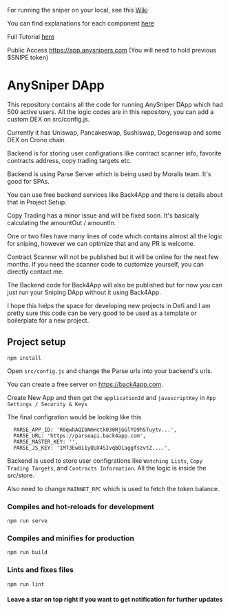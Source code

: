 For running the sniper on your local, see this [Wiki](https://github.com/anysniper/Frontend/wiki/Project-Setup)

You can find explanations for each component [here](http://help.anysnipers.com/en/collections/3347092-quick-guide-to-anysniper)

Full Tutorial [here](http://help.anysnipers.com/en/articles/5989339-anysniper-dapp-tutorial)

Public Access https://app.anysnipers.com (You will need to hold previous $SNIPE token)

# AnySniper DApp

This repository contains all the code for running AnySniper DApp which had 500 active users. All the logic codes are in this repository, you can add a custom DEX on src/config.js.

Currently it has Uniswap, Pancakeswap, Sushiswap, Degenswap and some DEX on Crono chain.

Backend is for storing user configrations like contract scanner info, favorite contracts address, copy trading targets etc.

Backend is using Parse Server which is being used by Moralis team. It's good for SPAs.

You can use free backend services like Back4App and there is details about that in Project Setup.

Copy Trading has a minor issue and will be fixed soon. It's basically calculating the amountOut / amountIn.

One or two files have many lines of code which contains almost all the logic for sniping, however we can optimize that and any PR is welcome.

Contract Scanner will not be published but it will be online for the next few months. If you need the scanner code to customize yourself, you can directly contact me.

The Backend code for Back4App will also be published but for now you can just run your Sniping DApp without it using Back4App.

I hope this helps the space for developing new projects in Defi and I am pretty sure this code can be very good to be used as a template or boilerplate for a new project.

## Project setup
```
npm install
```

Open `src/config.js` and change the Parse urls into your backend's urls.

You can create a free server on https://back4app.com.

Create New App and then get the `applicationId` and `javascriptKey` in `App Settings / Security & Keys`

The final configration would be looking like this

```
  PARSE_APP_ID: 'R0qwhAQIbNmHctk030RjGGlYD9hSTuytv...',
  PARSE_URL: 'https://parseapi.back4app.com',
  PARSE_MASTER_KEY: '',
  PARSE_JS_KEY: '1MT3Ew8i1yQUX4SIvqbDiaggfszvtZ....',  
```

Backend is used to store user configrations like `Watching Lists`, `Copy Trading Targets`, and `Contracts Information`. All the logic is inside the src/store.

Also need to change `MAINNET_RPC` which is used to fetch the token balance.

### Compiles and hot-reloads for development
```
npm run serve
```

### Compiles and minifies for production
```
npm run build
```

### Lints and fixes files
```
npm run lint
```

#### Leave a star on top right if you want to get notification for further updates
